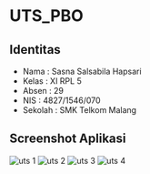 # UTS_PBO

## Identitas
* Nama  : Sasna Salsabila Hapsari
* Kelas : XI RPL 5
* Absen : 29
* NIS   : 4827/1546/070
* Sekolah : SMK Telkom Malang

## Screenshot Aplikasi


![uts 1](https://cloud.githubusercontent.com/assets/22133030/24004333/a0484168-0a98-11e7-9424-101a035572be.PNG)
![uts 2](https://cloud.githubusercontent.com/assets/22133030/24004334/a04f8220-0a98-11e7-8faf-a0b8242307f7.PNG)
![uts 3](https://cloud.githubusercontent.com/assets/22133030/24004335/a055926e-0a98-11e7-8703-29959da7bae2.PNG)
![uts 4](https://cloud.githubusercontent.com/assets/22133030/24004336/a067454a-0a98-11e7-91ff-0e12a087ca5e.PNG)
